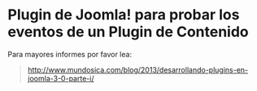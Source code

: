 # Plugin de Joomla! para probar los eventos de un Plugin de Contenido

Para mayores informes por favor lea:

> http://www.mundosica.com/blog/2013/desarrollando-plugins-en-joomla-3-0-parte-i/
